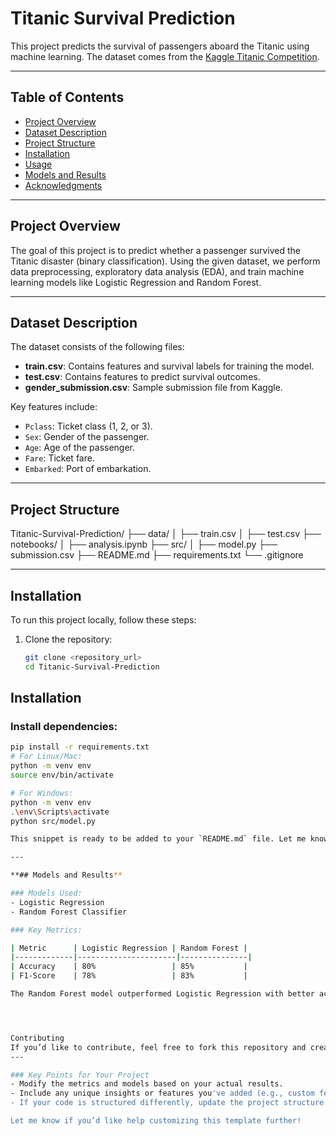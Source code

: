 # Titanic Survival Prediction

This project predicts the survival of passengers aboard the Titanic using machine learning. The dataset comes from the [Kaggle Titanic Competition](https://www.kaggle.com/c/titanic).

---

## Table of Contents
- [Project Overview](#project-overview)
- [Dataset Description](#dataset-description)
- [Project Structure](#project-structure)
- [Installation](#installation)
- [Usage](#usage)
- [Models and Results](#models-and-results)
- [Acknowledgments](#acknowledgments)

---

## Project Overview

The goal of this project is to predict whether a passenger survived the Titanic disaster (binary classification). Using the given dataset, we perform data preprocessing, exploratory data analysis (EDA), and train machine learning models like Logistic Regression and Random Forest.

---

## Dataset Description

The dataset consists of the following files:
- **train.csv**: Contains features and survival labels for training the model.
- **test.csv**: Contains features to predict survival outcomes.
- **gender_submission.csv**: Sample submission file from Kaggle.

Key features include:
- `Pclass`: Ticket class (1, 2, or 3).
- `Sex`: Gender of the passenger.
- `Age`: Age of the passenger.
- `Fare`: Ticket fare.
- `Embarked`: Port of embarkation.

---

## Project Structure



Titanic-Survival-Prediction/ ├── data/ │ ├── train.csv │ ├── test.csv ├── notebooks/ │ ├── analysis.ipynb ├── src/ │ ├── model.py ├── submission.csv ├── README.md ├── requirements.txt └── .gitignore

---

## Installation

To run this project locally, follow these steps:

1. Clone the repository:
   ```bash
   git clone <repository_url>
   cd Titanic-Survival-Prediction

## Installation

### Install dependencies:
```bash
pip install -r requirements.txt
# For Linux/Mac:
python -m venv env
source env/bin/activate

# For Windows:
python -m venv env
.\env\Scripts\activate
python src/model.py

This snippet is ready to be added to your `README.md` file. Let me know if you need further customization!

---

**## Models and Results**

### Models Used:
- Logistic Regression
- Random Forest Classifier

### Key Metrics:

| Metric      | Logistic Regression | Random Forest |
|-------------|----------------------|---------------|
| Accuracy    | 80%                 | 85%           |
| F1-Score    | 78%                 | 83%           |

The Random Forest model outperformed Logistic Regression with better accuracy and robustness.




Contributing
If you’d like to contribute, feel free to fork this repository and create a pull request. Any improvements or suggestions are welcome!
---

### Key Points for Your Project
- Modify the metrics and models based on your actual results.
- Include any unique insights or features you've added (e.g., custom feature engineering).
- If your code is structured differently, update the project structure section accordingly.

Let me know if you’d like help customizing this template further!
